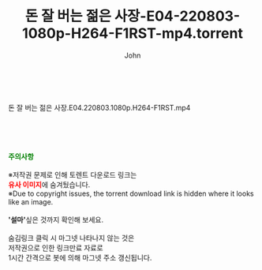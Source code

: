 ﻿---
layout: post
title:  "돈 잘 버는 젊은 사장-E04-220803-1080p-H264-F1RST-mp4.torrent"
author: John
categories: [ 방송/음악 ]
tags: [  ]
image:  
description: "돈 잘 버는 젊은 사장-E04-220803-1080p-H264-F1RST-mp4 torrent 정보 공유"
toc: true
toc_sticky: true
---

<br>
<div class="view-img">
<a class="view_image" href="http://torrentmobile60.com/bbs/view_image.php?fn=%2Fdata%2Ffile%2Fmusic%2F3735182707_mzolQP17_5f9f7028bd743f1fcca0bad820e34f761819d1b7.jpg" target="_blank"><img alt="" class="img-tag" content="http://torrentmobile60.com/data/file/music/3735182707_mzolQP17_5f9f7028bd743f1fcca0bad820e34f761819d1b7.jpg" itemprop="image" src="http://torrentmobile60.com/data/file/music/thumb-3735182707_mzolQP17_5f9f7028bd743f1fcca0bad820e34f761819d1b7_835x2212.jpg"/></a></div><div class="view-content" itemprop="description">
<p>돈 잘 버는 젊은 사장.E04.220803.1080p.H264-F1RST.mp4<br/></p> </div>
    
<br><br><br>
<p data-ke-size="size16"><b><span style="color: green;">주의사항</span></b><br /><br />※저작권 문제로 인해 토렌트 다운로드 링크는<br /><b><span style="color: red;">유사 이미지</span></b>에 숨겨뒀습니다.<br />※Due to copyright issues, the torrent download link is hidden where it looks like an image.<br /><br /><b>'설마'</b>싶은 것까지 확인해 보세요.<br /><br />숨김링크 클릭 시 마그넷 나타나지 않는 것은<br />저작권으로 인한 링크만료 자료로<br />1시간 간격으로 봇에 의해 마그넷 주소 갱신됩니다.</p>
